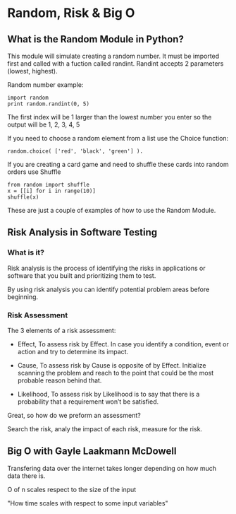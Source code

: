 # Random, Risk & Big O

## What is the Random Module in Python?

This module will simulate creating a random number. It must be imported first and called with a fuction called randint. Randint accepts 2 parameters (lowest, highest).

Random number example:
```
import random
print random.randint(0, 5)
```
The first index will be 1 larger than the lowest number you enter so the output will be 1, 2, 3, 4, 5

If you need to choose a random element from a list use the Choice function:

```
random.choice( ['red', 'black', 'green'] ).
```

If you are creating a card game and need to shuffle these cards into random orders use Shuffle

```
from random import shuffle
x = [[i] for i in range(10)]
shuffle(x)
```
These are just a couple of examples of how to use the Random Module.

## Risk Analysis in Software Testing

### What is it?

Risk analysis is the process of identifying the risks in applications or software that you built and prioritizing them to test.

By using risk analysis you can identify potential problem areas before beginning.

### Risk Assessment

The 3 elements of a risk assessment:

- Effect, To assess risk by Effect. In case you identify a condition, event or action and try to determine its impact.

- Cause, To assess risk by Cause is opposite of by Effect. Initialize scanning the problem and reach to the point that could be the most probable reason behind that.
 
- Likelihood, To assess risk by Likelihood is to say that there is a probability that a requirement won’t be satisfied.

Great, so how do we preform an assessment?

Search the risk, analy the impact of each risk, measure for the risk.

## Big O with Gayle Laakmann McDowell

Transfering data over the internet takes longer depending on how much data there is.

O of n scales respect to the size of the input

"How time scales with respect to some input variables"

